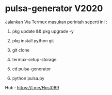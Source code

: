 # pulsa-generator V2020

Jalankan Via Termux
masukan perintah seperti ini :

1. pkg update && pkg upgrade -y

2. pkg install python git

4. git clone 

3. termux-setup-storage

4. cd pulsa-generator

5. python pulsa.py


Hub : https://t.me/Host069
